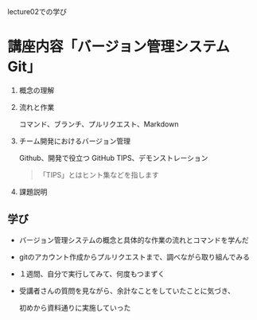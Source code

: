 lecture02での学び

# 講座内容「バージョン管理システム Git」
1.  概念の理解

2.  流れと作業

    コマンド、ブランチ、プルリクエスト、Markdown

3. チーム開発におけるバージョン管理

   Github、開発で役立つ GitHub TIPS、デモンストレーション
   > 「TIPS」とはヒント集などを指します

4. 課題説明

## 学び
- バージョン管理システムの概念と具体的な作業の流れとコマンドを学んだ
- gitのアカウント作成からプルリクエストまで、調べながら取り組んでみる
- １週間、自分で実行してみて、何度もつまずく
- 受講者さんの質問を見ながら、余計なことをしていたことに気づき、

  初めから資料通りに実施していった